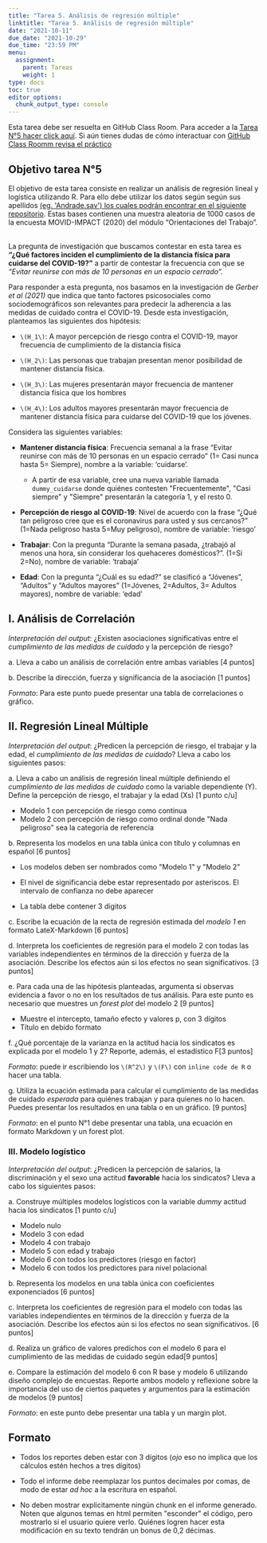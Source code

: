 ```yaml
---
title: "Tarea 5. Análisis de regresión múltiple"
linktitle: "Tarea 5. Análisis de regresión múltiple"
date: "2021-10-11"
due_date: "2021-10-29"
due_time: "23:59 PM"
menu:
  assignment:
    parent: Tareas
    weight: 1
type: docs
toc: true
editor_options: 
  chunk_output_type: console
---
```


Esta tarea debe ser resuelta en GitHub Class Room. Para acceder a la <i class="fas fa-external-link-square-alt"></i>  [Tarea N°5 hacer click aquí](). Si aún tienes dudas de cómo interactuar con [GitHub Class Roomm revisa el práctico](https://learn-r-uah.netlify.app/example/01-practico/)

## Objetivo tarea N°5

El objetivo de esta tarea consiste en realizar un análisis de regresión lineal y logística utilizando R. Para ello debe utilizar los datos según según sus apellidos [(eg. 'Andrade.sav') los cuales podrán encontrar en el siguiente repositorio](https://github.com/learn-R/www-learn-R-uah/tree/master/content/assignment/05-tarea/bases/originales). Estas bases contienen una muestra aleatoria de 1000 casos de la encuesta MOVID-IMPACT (2020) del módulo “Orientaciones del Trabajo”. <br><br>

La pregunta de investigación que buscamos contestar en esta tarea es **“¿Qué factores inciden el cumplimiento de la distancia física para cuidarse del COVID-19?”** a partir de contestar la frecuencia con que se *“Evitar reunirse con más de 10 personas en un espacio cerrado”.*

Para responder a esta pregunta, nos basamos en la investigación de *Gerber et al (2021)* que indica que tanto factores psicosociales como sociodemográficos son relevantes para predecir la adherencia a las medidas de cuidado contra el COVID-19.  Desde esta investigación, planteamos las siguientes dos hipótesis:

- `\(H_1\)`: A mayor percepción de riesgo contra el COVID-19, mayor frecuencia de cumplimiento de la distancia física

- `\(H_2\)`: Las personas que trabajan presentan menor posibilidad de mantener distancia física. 


- `\(H_3\)`: Las mujeres presentarán mayor frecuencia de mantener distancia física que los hombres

- `\(H_4\)`: Los adultos mayores presentarán mayor frecuencia de mantener distancia física para cuidarse del COVID-19 que los jóvenes.

Considera las siguientes variables:

- **Mantener distancia física**: Frecuencia semanal a la frase “Evitar reunirse con más de 10 personas en un espacio cerrado” (1= Casi nunca hasta 5= Siempre), nombre a la variable: ‘cuidarse’.

  - A partir de esa variable, cree una nueva variable llamada `dummy_cuidarse` donde quiénes contesten "Frecuentemente", "Casi siempre" y "Siempre" presentarán la categoría 1, y el resto 0. 

- **Percepción de riesgo al COVID-19**: Nivel de acuerdo con la frase “¿Qué tan peligroso cree que es el coronavirus para usted y sus cercanos?” (1=Nada peligroso hasta 5=Muy peligroso), nombre de variable: ‘riesgo’

- **Trabajar**: Con la pregunta “Durante la semana pasada, ¿trabajó al menos una hora, sin considerar los quehaceres domésticos?”. (1=Si 2=No), nombre de variable: ‘trabaja’

- **Edad**: Con la pregunta “¿Cuál es su edad?” se clasificó a “Jóvenes”, “Adultos” y “Adultos mayores” (1=Jóvenes, 2=Adultos, 3= Adultos mayores), nombre de variable: ‘edad’


## I. Análisis de Correlación

*Interpretación del output*: ¿Existen asociaciones significativas entre el *cumplimiento de las medidas de cuidado* y la percepción de riesgo?

a.	Lleva a cabo un análisis de correlación entre  ambas variables [4 puntos]

b.	Describe la dirección, fuerza  y significancia de la asociación [1 puntos]

*Formato*: Para este punto puede presentar una tabla de correlaciones o gráfico. 


##	II. Regresión Lineal Múltiple

*Interpretación del output*: ¿Predicen la percepción de riesgo, el trabajar y la edad, el *cumplimiento de las medidas de cuidado*? Lleva a cabo los siguientes pasos:

a.	Lleva a cabo un análisis de regresión lineal múltiple definiendo  el *cumplimiento de las medidas de cuidado* como la variable dependiente (Y). Define la percepción de riesgo, el trabajar y la edad (Xs) [1 punto c/u]

  - Modelo 1 con percepción de riesgo como continua
  - Modelo 2 con percepción de riesgo como ordinal donde "Nada peligroso" sea la categoría de referencia


b.	Representa los modelos en una tabla única con título y columnas en español [6 puntos]

- Los modelos deben ser nombrados como "Modelo 1" y "Modelo 2"

- El nivel de significancia debe estar representado por asteriscos. El intervalo de confianza no debe aparecer

- La tabla debe contener 3 dígitos


c.	Escribe la ecuación de la recta de regresión estimada del *modelo 1* en formato LateX-Markdown [6 puntos]


d.	Interpreta los coeficientes de regresión para el modelo 2 con todas las variables independientes en términos de la dirección y fuerza de la asociación. Describe los efectos aún si los efectos no sean significativos. [3 puntos]


e.	Para cada una de las hipótesis planteadas, argumenta si observas evidencia a favor o no en los resultados de tus análisis. Para este punto es necesario que muestres un *forest plot* del modelo 2 [9 puntos]

- Muestre el intercepto, tamaño efecto y valores p, con 3 dígitos
- Título en debido formato


f.	¿Qué porcentaje de la varianza en la actitud hacia los sindicatos es explicada por el modelo 1 y 2? Reporte, además, el estadístico F[3 puntos]




*Formato*: puede ir escribiendo los `\(R^2\)` y `\(F\)` con `inline code de R` o hacer una tabla.

g.	Utiliza la ecuación estimada para calcular el cumplimiento de las medidas de cuidado *esperada* para quiénes trabajan y para quienes no lo hacen. Puedes presentar los resultados en una tabla o en un gráfico. [9 puntos]


*Formato*: en el punto N°1 debe presentar una tabla, una ecuación en formato Markdown y un forest plot.

### III. Modelo logístico

*Interpretación del output*: ¿Predicen la percepción de salarios, la discriminación y el sexo una actitud **favorable** hacia los sindicatos? Lleva a cabo los siguientes pasos:

a.	Construye múltiples modelos logísticos con la variable *dummy* actitud hacia los sindicatos [1 punto c/u]

  - Modelo nulo
  - Modelo 3 con edad
  - Modelo 4 con trabajo
  - Modelo 5 con edad y trabajo
  - Modelo 6 con todos los predictores (riesgo en factor)
  - Modelo 6 con todos los predictores para nivel polacional
  

b.	Representa los modelos en una tabla única con coeficientes exponenciados [6 puntos]


c.	Interpreta los coeficientes de regresión para el modelo con todas las variables independientes en términos de la dirección y fuerza de la asociación. Describe los efectos aún si los efectos no sean significativos. [6 puntos]

d. Realiza un gráfico de valores predichos con el modelo 6 para el cumplimiento de las medidas de cuidado según edad[9 puntos]

e. Compare la estimación del modelo 6 con R base y modelo 6 utilizando diseño complejo de encuestas. Reporte ambos modelo y reflexione sobre la importancia del uso de ciertos paquetes y argumentos para la estimación de modelos [9 puntos]

*Formato*: en este punto debe presentar una tabla y un margin plot. 



## Formato

- Todos los reportes deben estar con 3 dígitos (*ojo* eso no implica que los cálculos estén hechos a tres dígitos)

- Todo el informe debe reemplazar los puntos decimales por comas, de modo de estar *ad hoc* a la escritura en español.

- No deben mostrar explícitamente ningún chunk en el informe generado. Noten que algunos temas en html permiten "esconder" el código, pero mostrarlo si el usuario quiere verlo. Quiénes logren hacer esta modificación en su texto tendrán un bonus de 0,2 décimas. 
